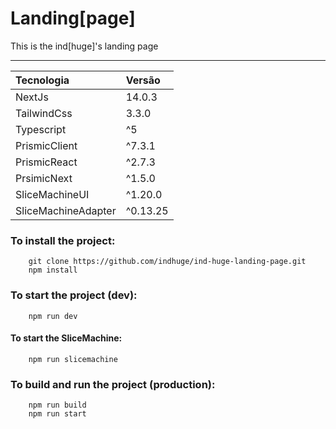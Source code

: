 # Landing[page]


This is the ind[huge]'s landing page

---

| Tecnologia          | Versão   |
| :------------------ | :------- |
| NextJs              | 14.0.3   |
| TailwindCss         | 3.3.0    |
| Typescript          | ^5       |
| PrismicClient       | ^7.3.1   |
| PrismicReact        | ^2.7.3   |
| PrsimicNext         | ^1.5.0   |
| SliceMachineUI      | ^1.20.0  |
| SliceMachineAdapter | ^0.13.25 |

### To install the project:

```
    git clone https://github.com/indhuge/ind-huge-landing-page.git
    npm install
```

### To start the project (dev):

```
    npm run dev
```

#### To start the SliceMachine:

```
    npm run slicemachine
```

### To build and run the project (production):

```
    npm run build
    npm run start
```
